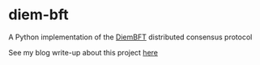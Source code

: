 # diem-bft
A Python implementation of the
[DiemBFT](https://developers.diem.com/papers/diem-consensus-state-machine-replication-in-the-diem-blockchain/2021-08-17.pdf)
distributed consensus protocol

See my blog write-up about this project [here](https://aburford.github.io/diem-bft/)
